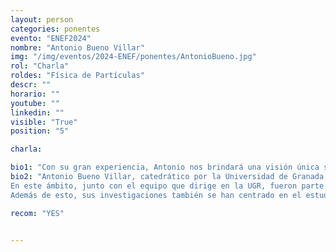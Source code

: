 ```yaml
---
layout: person
categories: ponentes
evento: "ENEF2024"
nombre: "Antonio Bueno Villar"
img: "/img/eventos/2024-ENEF/ponentes/AntonioBueno.jpg"
rol: "Charla"
roldes: "Física de Partículas"
descr: ""
horario: ""
youtube: ""
linkedin: ""
visible: "True"
position: "5"

charla: 

bio1: "Con su gran experiencia, Antonio nos brindará una visión única sobre la física teórica y los fenómenos más extremos del universo."
bio2: "Antonio Bueno Villar, catedrático por la Universidad de Granada, es un destacado investigador especializado en física de partículas y astropartículas. Con una sólida carrera, ha sido clave en el estudio de los rayos cósmicos de ultra alta energía.
En este ámbito, junto con el equipo que dirige en la UGR, fueron parte del descubrimiento en 2017 que demostró que los rayos cósmicos de ultra altas energías proceden de más allá de la vía láctea.
Además de esto, sus investigaciones también se han centrado en el estudio de las interacciones fundamentales y las propiedades de los núcleos atómicos, con especial énfasis en los procesos de desintegración beta y la estructura de los núcleos exóticos. Su trabajo ha sido publicado en numerosas revistas científicas de alto impacto, posicionándolo como una figura relevante en su campo de estudio."

recom: "YES"


---
```

